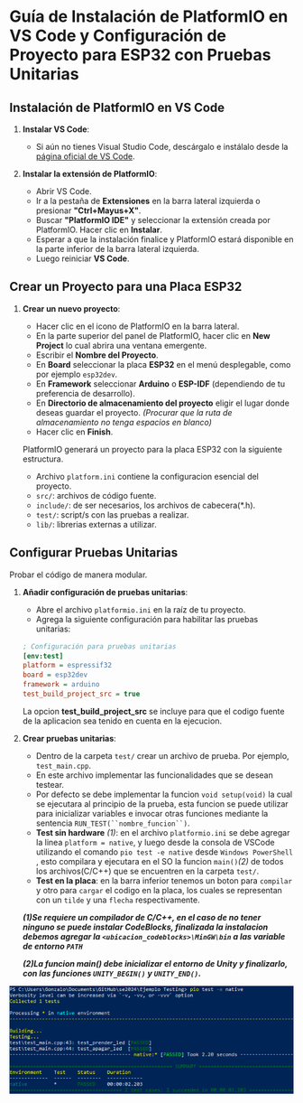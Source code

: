 # Guía de Instalación de PlatformIO en VS Code y Configuración de Proyecto para ESP32 con Pruebas Unitarias

## Instalación de PlatformIO en VS Code

1. **Instalar VS Code**:
   - Si aún no tienes Visual Studio Code, descárgalo e instálalo desde la [página oficial de VS Code](https://code.visualstudio.com/).

2. **Instalar la extensión de PlatformIO**:
   - Abrir VS Code.
   - Ir a la pestaña de **Extensiones** en la barra lateral izquierda o presionar **"Ctrl+Mayus+X"**.
   - Buscar **"PlatformIO IDE"** y seleccionar la extensión creada por PlatformIO. Hacer clic en **Instalar**.
   - Esperar a que la instalación finalice y PlatformIO estará disponible en la parte inferior de la barra lateral izquierda.
   - Luego reiniciar **VS Code**.

## Crear un Proyecto para una Placa ESP32

1. **Crear un nuevo proyecto**:
   - Hacer clic en el icono de PlatformIO en la barra lateral.
   - En la parte superior del panel de PlatformIO, hacer clic en **New Project** lo cual abrira una ventana emergente.
   - Escribir el **Nombre del Proyecto**.
   - En **Board** seleccionar la placa **ESP32** en el menú desplegable, como por ejemplo `esp32dev`.
   - En **Framework** seleccionar **Arduino** o **ESP-IDF** (dependiendo de tu preferencia de desarrollo).
   - En **Directorio de almacenamiento del proyecto** eligir el lugar donde deseas guardar el proyecto.
      _(Procurar que la ruta de almacenamiento no tenga espacios en blanco)_
   - Hacer clic en **Finish**.

   PlatformIO generará un proyecto para la placa ESP32 con la siguiente estructura.
   - Archivo `platform.ini` contiene la configuracion esencial del proyecto.
   - `src/`: archivos de código fuente.
   - `include/`: de ser necesarios, los archivos de cabecera(*.h).
   - `test/`: script/s con las pruebas a realizar.
   - `lib/`: librerias externas a utilizar. 

## Configurar Pruebas Unitarias

Probar el código de manera modular.

1. **Añadir configuración de pruebas unitarias**:
   - Abre el archivo `platformio.ini` en la raíz de tu proyecto.
   - Agrega la siguiente configuración para habilitar las pruebas unitarias:

   ```ini
   ; Configuración para pruebas unitarias
   [env:test]
   platform = espressif32
   board = esp32dev
   framework = arduino
   test_build_project_src = true
   ```
   La opcion **test_build_project_src** se incluye para que el codigo fuente de la aplicacion sea tenido en cuenta en la ejecucion.

2. **Crear pruebas unitarias**:
   - Dentro de la carpeta `test/` crear un archivo de prueba. Por ejemplo, `test_main.cpp`.
   - En este archivo implementar las funcionalidades que se desean testear.
   - Por defecto se debe implementar la funcion `void setup(void)` la cual se ejecutara al principio de la prueba, esta funcion se puede utilizar para inicializar variables e invocar otras funciones mediante la sentencia `RUN_TEST(``nombre_funcion``)`.
   - **Test sin hardware** _(1)_: en el archivo `platformio.ini` se debe agregar la linea `platform = native`, y luego desde la consola de VSCode utilizando el comando `pio test -e native` desde `Windows PowerShell` , esto compilara y ejecutara en el SO la funcion `main()`_(2)_ de todos los archivos(C/C++) que se encuentren en la carpeta `test/`.
   - **Test en la placa**: en la barra inferior tenemos un boton para `compilar` y otro para `cargar` el codigo en la placa, los cuales se representan con un `tilde` y una `flecha` respectivamente.

   **_(1)Se requiere un compilador de C/C++, en el caso de no tener ninguno se puede instalar CodeBlocks, finalizada la instalacion debemos agregar la `<ubicacion_codeblocks>\MinGW\bin` a las variable de entorno `PATH`_**
   
   **_(2)La funcion main() debe inicializar el entorno de Unity y finalizarlo, con las funciones `UNITY_BEGIN()` y `UNITY_END()`._**

 ![Ejecucion de test sin hardware](../docs/imagen_test.PNG)

